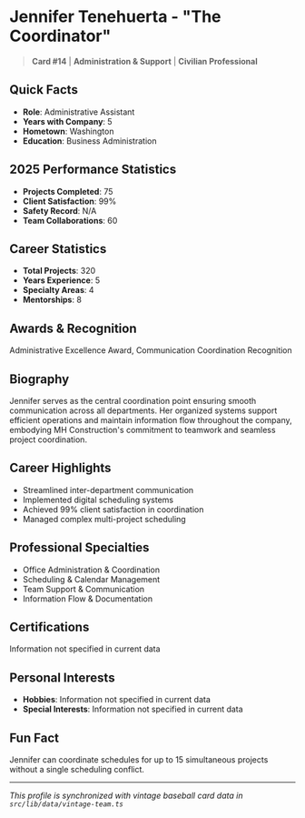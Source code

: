 # Jennifer Tenehuerta - "The Coordinator"

> **Card #14** | **Administration & Support** | **Civilian Professional**

## Quick Facts

- **Role**: Administrative Assistant
- **Years with Company**: 5
- **Hometown**: Washington
- **Education**: Business Administration

## 2025 Performance Statistics

- **Projects Completed**: 75
- **Client Satisfaction**: 99%
- **Safety Record**: N/A
- **Team Collaborations**: 60

## Career Statistics

- **Total Projects**: 320
- **Years Experience**: 5
- **Specialty Areas**: 4
- **Mentorships**: 8

## Awards & Recognition

Administrative Excellence Award, Communication Coordination Recognition

## Biography

Jennifer serves as the central coordination point ensuring smooth communication across all
departments. Her organized systems support efficient operations and maintain information flow
throughout the company, embodying MH Construction's commitment to teamwork and seamless project
coordination.

## Career Highlights

- Streamlined inter-department communication
- Implemented digital scheduling systems
- Achieved 99% client satisfaction in coordination
- Managed complex multi-project scheduling

## Professional Specialties

- Office Administration & Coordination
- Scheduling & Calendar Management
- Team Support & Communication
- Information Flow & Documentation

## Certifications

Information not specified in current data

## Personal Interests

- **Hobbies**: Information not specified in current data
- **Special Interests**: Information not specified in current data

## Fun Fact

Jennifer can coordinate schedules for up to 15 simultaneous projects without a single scheduling conflict.

---

_This profile is synchronized with vintage baseball card data in `src/lib/data/vintage-team.ts`_
